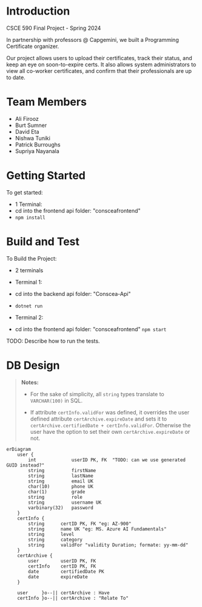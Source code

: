 # Introduction 
CSCE 590 Final Project - Spring 2024

In partnership with professors @ Capgemini, we built a Programming Certificate organizer.

Our project allows users to upload their certificates, track their status, and keep an eye on soon-to-expire certs.
It also allows system administrators to view all co-worker certificates, and confirm that their professionals are up to date.

# Team Members
- Ali Firooz
- Burt Sumner
- David Eta
- Nishwa Tuniki
- Patrick Burroughs
- Supriya Nayanala

# Getting Started
To get started:
- 1 Terminal:
 - cd into the frontend api folder: "consceafrontend"
 - `npm install`

# Build and Test
To Build the Project:

- 2 terminals
 - Terminal 1:
 - cd into the backend api folder: "Conscea-Api"
 - `dotnet run`

 - Terminal 2:
 - cd into the frontend api folder: "consceafrontend"
`npm start`

TODO: Describe how to run the tests. 


# DB Design

>**Notes:**
> - For the sake of simplicity, all `string` types translate to `VARCHAR(100)` in SQL.
> 
> - If attribute `certInfo.validFor` was defined, it overrides the user defined attribute `certArchive.expireDate` and sets it to `certArchive.certifiedDate + certInfo.validFor`. Otherwise the user have the option to set their own `certArchive.expireDate` or not.


```mermaid
erDiagram
    user {
        int             userID PK, FK  "TODO: can we use generated GUID instead?"
        string          firstName
        string          lastName
        string          email UK
        char(10)        phone UK
        char(1)         grade
        string          role
        string          username UK
        varbinary(32)   password
    }
    certInfo {
        string      certID PK, FK "eg: AZ-900"
        string      name UK "eg: MS. Azure AI Fundamentals"
        string      level
        string      category
        string      validFor "validity Duration; formate: yy-mm-dd"
    }
    certArchive {
        user        userID PK, FK
        certInfo    certID PK, FK
        date        certifiedDate PK
        date        expireDate
    }
    
    user     }o--|| certArchive : Have
    certInfo }o--|| certArchive : "Relate To"
```
